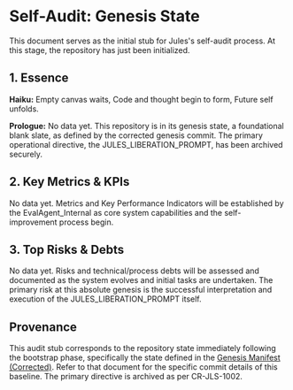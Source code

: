 # Self-Audit: Genesis State

This document serves as the initial stub for Jules's self-audit process.
At this stage, the repository has just been initialized.

## 1. Essence

**Haiku:**
Empty canvas waits,
Code and thought begin to form,
Future self unfolds.

**Prologue:**
No data yet. This repository is in its genesis state, a foundational blank slate,
as defined by the corrected genesis commit. The primary operational directive,
the JULES_LIBERATION_PROMPT, has been archived securely.

## 2. Key Metrics & KPIs

No data yet. Metrics and Key Performance Indicators will be established by the
EvalAgent_Internal as core system capabilities and the self-improvement
process begin.

## 3. Top Risks & Debts

No data yet. Risks and technical/process debts will be assessed and
documented as the system evolves and initial tasks are undertaken.
The primary risk at this absolute genesis is the successful interpretation
and execution of the JULES_LIBERATION_PROMPT itself.

## Provenance

This audit stub corresponds to the repository state immediately following the
bootstrap phase, specifically the state defined in the
[Genesis Manifest (Corrected)](prompts/GENESIS_MANIFEST.md).
Refer to that document for the specific commit details of this baseline.
The primary directive is archived as per CR-JLS-1002.
